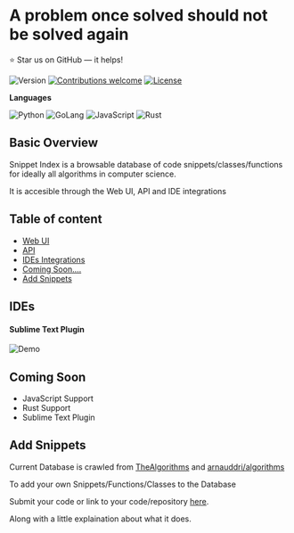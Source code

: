 A problem once solved should not be solved again
======================
:star: Star us on GitHub — it helps!

![Version](https://img.shields.io/badge/Version-1.0-grey.svg)
[![Contributions welcome](https://img.shields.io/badge/contributions-welcome-orange.svg)](https://github.com/omkarjc27/Snippet-Index/issues)
[![License](https://img.shields.io/badge/license-MIT-blue.svg)](https://opensource.org/licenses/MIT)

**Languages**

![Python](https://img.shields.io/badge/Python-Supported-brightgreen.svg)
![GoLang](https://img.shields.io/badge/GoLang-Supported-brightgreen.svg)
![JavaScript](https://img.shields.io/badge/JavaScript-UnderConstruction-yellow.svg)
![Rust](https://img.shields.io/badge/Rust-ComingSoon...-orange.svg)

## Basic Overview

Snippet Index is a browsable database of code snippets/classes/functions for ideally all algorithms in computer science. 

It is accesible through the Web UI, API and IDE integrations


## Table of content

- [Web UI](https://snip-index.herokuapp.com/)
- [API](/API_DOCS.md) 
- [IDEs Integrations](#ides)
- [Coming Soon....](#coming-soon)
- [Add Snippets](#add-snippets)

## IDEs

#### Sublime Text Plugin

![Demo](sublime_demo.gif)

## Coming Soon
- JavaScript Support
- Rust Support
- Sublime Text Plugin

## Add Snippets
Current Database is crawled from [TheAlgorithms](https://github.com/TheAlgorithms/Python) and [arnauddri/algorithms](https://github.com/arnauddri/algorithms)

To add your own Snippets/Functions/Classes to the Database

Submit your code or link to your code/repository [here](https://github.com/omkarjc27/Snippet-Index/issues). 

Along with a little explaination about what it does. 
